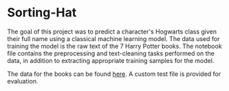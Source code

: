 # Sorting-Hat

The goal of this project was to predict a character's Hogwarts class given their full name using a classical machine learning model. The data used for training the model is the raw text of the 7 Harry Potter books. The notebook file contains the preprocessing and text-cleaning tasks performed on the data, in addition to extracting appropriate training samples for the model.

The data for the books can be found [here](https://www.kaggle.com/datasets/shubhammaindola/harry-potter-books/data). A custom test file is provided for evaluation.
